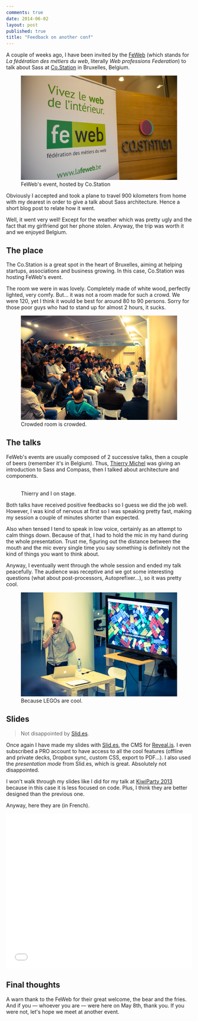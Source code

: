 ```yaml
---
comments: true
date: 2014-06-02
layout: post
published: true
title: "Feedback on another conf"
---
```


A couple of weeks ago, I have been invited by the [FeWeb](http://www.lafeweb.be/) (which stands for *La fédération des métiers du web*, literally *Web professions Federation*) to talk about Sass at [Co.Station](http://www.co-station.com/) in Bruxelles, Belgium.

<figure class="figure">
<img src="/images/feedbacks-feweb__feweb-costation.jpg" alt="">
<figcaption>FeWeb's event, hosted by Co.Station</figcaption>
</figure>

Obviously I accepted and took a plane to travel 900 kilometers from home with my dearest in order to give a talk about Sass architecture. Hence a short blog post to relate how it went.

Well, it went very well! Except for the weather which was pretty ugly and the fact that my girlfriend got her phone stolen. Anyway, the trip was worth it and we enjoyed Belgium. 

## The place

The Co.Station is a great spot in the heart of Bruxelles, aiming at helping startups, associations and business growing. In this case, Co.Station was hosting FeWeb's event.

The room we were in was lovely. Completely made of white wood, perfectly lighted, very comfy. But... it was not a room made for such a crowd. We were 120, yet I think it would be best for around 80 to 90 persons. Sorry for those poor guys who had to stand up for almost 2 hours, it sucks.

<figure class="figure">
<img src="/images/feedbacks-feweb__room.jpg" alt="">
<figcaption>Crowded room is crowded.</figcaption>
</figure>

## The talks

FeWeb's events are usually composed of 2 successive talks, then a couple of beers (remember it's in Belgium). Thus, [Thierry Michel](https://twitter.com/thierrymichel) was giving an introduction to Sass and Compass, then I talked about architecture and components. 

<figure class="figure">
<img src="/images/feedbacks-feweb__speakers.jpg" alt="">
<figcaption>Thierry and I on stage.</figcaption>
</figure>

Both talks have received positive feedbacks so I guess we did the job well. However, I was kind of nervous at first so I was speaking pretty fast, making my session a couple of minutes shorter than expected.

Also when tensed I tend to speak in low voice, certainly as an attempt to calm things down. Because of that, I had to hold the mic in my hand during the whole presentation. Trust me, figuring out the distance between the mouth and the mic every single time you say something is definitely not the kind of things you want to think about. 

Anyway, I eventually went through the whole session and ended my talk peacefully. The audience was receptive and we got some interesting questions (what about post-processors, Autoprefixer...), so it was pretty cool.

<figure class="figure">
<img src="/images/feedbacks-feweb__talk.jpg" alt="">
<figcaption>Because LEGOs are cool.</figcaption>
</figure>

## Slides

<blockquote class="pull-quote--right">Not disappointed by <a href="https://slides.com">Slid.es</a>.</blockquote>

Once again I have made my slides with [Slid.es](https://slides.com), the CMS for [Reveal.js](http://lab.hakim.se/reveal-js/#/). I even subscribed a PRO account to have access to all the cool features (offline and private decks, Dropbox sync, custom CSS, export to PDF...). I also used the *presentation mode* from Slid.es, which is great. Absolutely not disappointed.

I won't walk through my slides like I did for my talk at [KiwiParty 2013](http://hugogiraudel.com/2013/07/01/feedbacks-kiwiparty/) because in this case it is less focused on code. Plus, I think they are better designed than the previous one.

Anyway, here they are (in French).

<iframe src="//slides.com/hugogiraudel/sass-une-architecture-composee/embed" width="100%" height="420" scrolling="no" frameborder="0" webkitallowfullscreen mozallowfullscreen allowfullscreen></iframe>

## Final thoughts

A warn thank to the FeWeb for their great welcome, the bear and the fries. And if you &mdash; whoever you are &mdash; were here on May 8th, thank you. If you were not, let's hope we meet at another event. 
